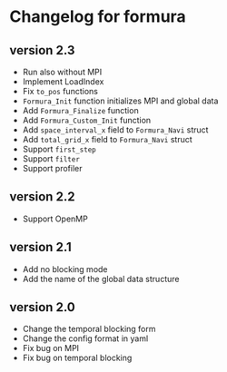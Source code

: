 # Changelog for formura
## version 2.3

- Run also without MPI
- Implement LoadIndex
- Fix `to_pos` functions
- `Formura_Init` function initializes MPI and global data
- Add `Formura_Finalize` function
- Add `Formura_Custom_Init` function
- Add `space_interval_x` field to `Formura_Navi` struct
- Add `total_grid_x` field to `Formura_Navi` struct
- Support `first_step`
- Support `filter`
- Support profiler

## version 2.2

- Support OpenMP

## version 2.1

- Add no blocking mode
- Add the name of the global data structure

## version 2.0

- Change the temporal blocking form
- Change the config format in yaml
- Fix bug on MPI
- Fix bug on temporal blocking
